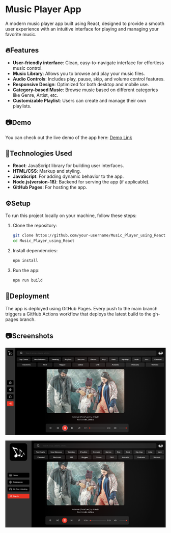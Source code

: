 # Music Player App

A modern music player app built using React, designed to provide a smooth user experience with an intuitive interface for playing and managing your favorite music.

## 🔥Features

- **User-friendly interface**: Clean, easy-to-navigate interface for effortless music control.
- **Music Library**: Allows you to browse and play your music files.
- **Audio Controls**: Includes play, pause, skip, and volume control features.
- **Responsive Design**: Optimized for both desktop and mobile use.
- **Category-based Music**: Browse music based on different categories like Genre, Artist, etc.
- **Customizable Playlist**: Users can create and manage their own playlists.

## 📷Demo

You can check out the live demo of the app here: [Demo Link](https://kavin-antony.github.io/Music_Player_using_React/)

## 🚀Technologies Used

- **React**: JavaScript library for building user interfaces.
- **HTML/CSS**: Markup and styling.
- **JavaScript**: For adding dynamic behavior to the app.
- **Node.js(version-18)**: Backend for serving the app (if applicable).
- **GitHub Pages**: For hosting the app.

## ⚙️Setup

To run this project locally on your machine, follow these steps:

1. Clone the repository:

   ```bash
   git clone https://github.com/your-username/Music_Player_using_React.git
   cd Music_Player_using_React
   ```

2. Install dependencies:
   ```bash
   npm install
   ```

3. Run the app:
   ```bash
   npm run build
   ```

## 📌Deployment

The app is deployed using GitHub Pages. Every push to the main branch triggers a GitHub Actions workflow that deploys the latest build to the gh-pages branch.

## 📷Screenshots

![Sidebar Closed](https://raw.githubusercontent.com/kavin-antony/Music_Player_using_React/main/public/screenshot1.png)

![Sidebar Opened](https://raw.githubusercontent.com/kavin-antony/Music_Player_using_React/main/public/screenshot2.png)
